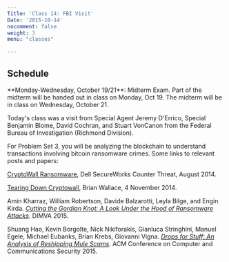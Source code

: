 ```yaml
---
Title: 'Class 14: FBI Visit'
Date: '2015-10-14'
nocomment: false
weight: 3
menu: "classes"

---
```


## Schedule

   <div class="todo"> **Monday-Wednesday, October 19/21**: Midterm Exam.
Part of the midterm will be handed out in class on Monday, Oct 19. The
midterm will be in class on Wednesday, October 21.

   </div>

Today's class was a visit from Special Agent Jeremy D'Errico, Special
Benjamin Blome, David Cochran, and Stuart VonCanon from the Federal
Bureau of Investigation (Richmond Division).  

For Problem Set 3, you will be analyzing the blockchain to understand
transactions involving bitcoin ransomware crimes.  Some links to
relevant posts and papers:

[CryptoWall Ransomware](http://www.secureworks.com/cyber-threat-intelligence/threats/cryptowall-ransomware/),
Dell SecureWorks Counter Threat, August 2014.

[Tearing Down
Cryptowall](http://blog.cylance.com/tearing-down-cryptowall), Brian
Wallace, 4 November 2014.

Amin Kharraz, William Robertson, Davide Balzarotti, Leyla Bilge, and
Engin Kirda.  [_Cutting the Gordian Knot: A Look Under the Hood of
Ransomware
Attacks_](http://www.seclab.nu/static/publications/dimva2015ransomware.pdf). DIMVA
2015.

Shuang Hao, Kevin Borgolte, Nick Nikiforakis, Gianluca Stringhini,
Manuel Egele, Michael Eubanks, Brian Krebs, Giovanni Vigna. [_Drops for
Stuff: An Analysis of Reshipping Mule
Scams_](https://www.cs.ucsb.edu/~vigna/publications/2015_CCS_ShippingMules.pdf). ACM
Conference on Computer and Communications Security 2015.

<!--more-->

